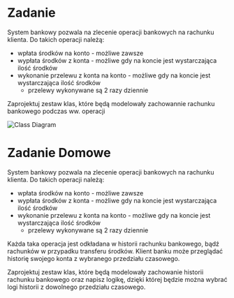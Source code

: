# Zadanie

System bankowy pozwala na zlecenie operacji bankowych na rachunku klienta.
Do takich operacji należą:
* wpłata środków na konto - możliwe zawsze
* wypłata środków z konta - możliwe gdy na koncie jest wystarczająca ilość środków
* wykonanie przelewu z konta na konto - możliwe gdy na koncie jest wystarczająca ilość środków
    + przelewy wykonywane są 2 razy dziennie

Zaprojektuj zestaw klas, które będą modelowały zachowannie rachunku bankowego podczas ww. operacji

![Class Diagram](http://www.plantuml.com/plantuml/proxy?src=https://raw.githubusercontent.com/PJMPR/lab05-Objects-Modelling/main/UML/diagram1.puml)

# Zadanie Domowe

System bankowy pozwala na zlecenie operacji bankowych na rachunku klienta.
Do takich operacji należą:
* wpłata środków na konto - możliwe zawsze
* wypłata środków z konta - możliwe gdy na koncie jest wystarczająca ilość środków
* wykonanie przelewu z konta na konto - możliwe gdy na koncie jest wystarczająca ilość środków
    + przelewy wykonywane są 2 razy dziennie

Każda taka operacja jest odkładana w historii rachunku bankowego, bądź rachunków w przypadku transferu środków.
Klient banku może przeglądać historię swojego konta z wybranego przedziału czasowego.

Zaprojektuj zestaw klas, które będą modelowały zachowanie historii rachunku bankowego oraz napisz logikę, dzięki której będzie można wybrać logi historii z dowolnego przedziału czasowego.
